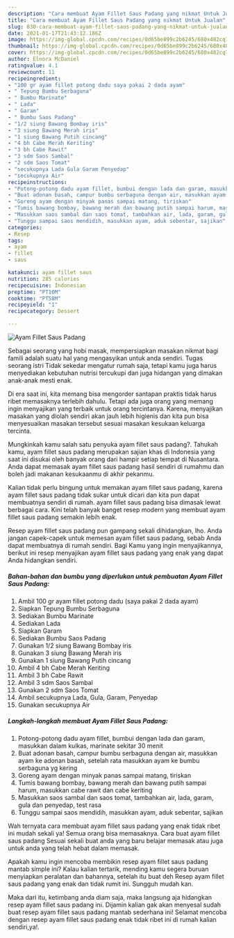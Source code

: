 ```yaml
---
description: "Cara membuat Ayam Fillet Saus Padang yang nikmat Untuk Jualan"
title: "Cara membuat Ayam Fillet Saus Padang yang nikmat Untuk Jualan"
slug: 830-cara-membuat-ayam-fillet-saus-padang-yang-nikmat-untuk-jualan
date: 2021-01-17T21:43:12.186Z
image: https://img-global.cpcdn.com/recipes/0d65be899c2b6245/680x482cq70/ayam-fillet-saus-padang-foto-resep-utama.jpg
thumbnail: https://img-global.cpcdn.com/recipes/0d65be899c2b6245/680x482cq70/ayam-fillet-saus-padang-foto-resep-utama.jpg
cover: https://img-global.cpcdn.com/recipes/0d65be899c2b6245/680x482cq70/ayam-fillet-saus-padang-foto-resep-utama.jpg
author: Elnora McDaniel
ratingvalue: 4.1
reviewcount: 11
recipeingredient:
- "100 gr ayam fillet potong dadu saya pakai 2 dada ayam"
- " Tepung Bumbu Serbaguna"
- " Bumbu Marinate"
- " Lada"
- " Garam"
- " Bumbu Saos Padang"
- "1/2 siung Bawang Bombay iris"
- "3 siung Bawang Merah iris"
- "1 siung Bawang Putih cincang"
- "4 bh Cabe Merah Keriting"
- "3 bh Cabe Rawit"
- "3 sdm Saos Sambal"
- "2 sdm Saos Tomat"
- "secukupnya Lada Gula Garam Penyedap"
- "secukupnya Air"
recipeinstructions:
- "Potong-potong dadu ayam fillet, bumbui dengan lada dan garam, masukkan dalam kulkas, marinate sekitar 30 menit"
- "Buat adonan basah, campur bumbu serbaguna dengan air, masukkan ayam ke adonan basah, setelah rata masukkan ayam ke bumbu serbaguna yg kering"
- "Goreng ayam dengan minyak panas sampai matang, tiriskan"
- "Tumis bawang bombay, bawang merah dan bawang putih sampai harum, masukkan cabe rawit dan cabe keriting"
- "Masukkan saos sambal dan saos tomat, tambahkan air, lada, garam, gula dan penyedap, test rasa"
- "Tunggu sampai saos mendidih, masukkan ayam, aduk sebentar, sajikan"
categories:
- Resep
tags:
- ayam
- fillet
- saus

katakunci: ayam fillet saus 
nutrition: 285 calories
recipecuisine: Indonesian
preptime: "PT10M"
cooktime: "PT58M"
recipeyield: "1"
recipecategory: Dessert

---
```



![Ayam Fillet Saus Padang](https://img-global.cpcdn.com/recipes/0d65be899c2b6245/680x482cq70/ayam-fillet-saus-padang-foto-resep-utama.jpg)

Sebagai seorang yang hobi masak, mempersiapkan masakan nikmat bagi famili adalah suatu hal yang mengasyikan untuk anda sendiri. Tugas seorang istri Tidak sekedar mengatur rumah saja, tetapi kamu juga harus menyediakan kebutuhan nutrisi tercukupi dan juga hidangan yang dimakan anak-anak mesti enak.

Di era  saat ini, kita memang bisa mengorder santapan praktis tidak harus ribet memasaknya terlebih dahulu. Tetapi ada juga orang yang memang ingin menyajikan yang terbaik untuk orang tercintanya. Karena, menyajikan masakan yang diolah sendiri akan jauh lebih higienis dan kita pun bisa menyesuaikan masakan tersebut sesuai masakan kesukaan keluarga tercinta. 



Mungkinkah kamu salah satu penyuka ayam fillet saus padang?. Tahukah kamu, ayam fillet saus padang merupakan sajian khas di Indonesia yang saat ini disukai oleh banyak orang dari hampir setiap tempat di Nusantara. Anda dapat memasak ayam fillet saus padang hasil sendiri di rumahmu dan boleh jadi makanan kesukaanmu di akhir pekanmu.

Kalian tidak perlu bingung untuk memakan ayam fillet saus padang, karena ayam fillet saus padang tidak sukar untuk dicari dan kita pun dapat membuatnya sendiri di rumah. ayam fillet saus padang bisa dimasak lewat berbagai cara. Kini telah banyak banget resep modern yang membuat ayam fillet saus padang semakin lebih enak.

Resep ayam fillet saus padang pun gampang sekali dihidangkan, lho. Anda jangan capek-capek untuk memesan ayam fillet saus padang, sebab Anda dapat membuatnya di rumah sendiri. Bagi Kamu yang ingin menyajikannya, berikut ini resep menyajikan ayam fillet saus padang yang enak yang dapat Anda hidangkan sendiri.

<!--inarticleads1-->

##### Bahan-bahan dan bumbu yang diperlukan untuk pembuatan Ayam Fillet Saus Padang:

1. Ambil 100 gr ayam fillet potong dadu (saya pakai 2 dada ayam)
1. Siapkan  Tepung Bumbu Serbaguna
1. Sediakan  Bumbu Marinate
1. Sediakan  Lada
1. Siapkan  Garam
1. Sediakan  Bumbu Saos Padang
1. Gunakan 1/2 siung Bawang Bombay iris
1. Gunakan 3 siung Bawang Merah iris
1. Gunakan 1 siung Bawang Putih cincang
1. Ambil 4 bh Cabe Merah Keriting
1. Ambil 3 bh Cabe Rawit
1. Ambil 3 sdm Saos Sambal
1. Gunakan 2 sdm Saos Tomat
1. Ambil secukupnya Lada, Gula, Garam, Penyedap
1. Gunakan secukupnya Air




<!--inarticleads2-->

##### Langkah-langkah membuat Ayam Fillet Saus Padang:

1. Potong-potong dadu ayam fillet, bumbui dengan lada dan garam, masukkan dalam kulkas, marinate sekitar 30 menit
1. Buat adonan basah, campur bumbu serbaguna dengan air, masukkan ayam ke adonan basah, setelah rata masukkan ayam ke bumbu serbaguna yg kering
1. Goreng ayam dengan minyak panas sampai matang, tiriskan
1. Tumis bawang bombay, bawang merah dan bawang putih sampai harum, masukkan cabe rawit dan cabe keriting
1. Masukkan saos sambal dan saos tomat, tambahkan air, lada, garam, gula dan penyedap, test rasa
1. Tunggu sampai saos mendidih, masukkan ayam, aduk sebentar, sajikan




Wah ternyata cara membuat ayam fillet saus padang yang enak tidak ribet ini mudah sekali ya! Semua orang bisa memasaknya. Cara buat ayam fillet saus padang Sesuai sekali buat anda yang baru belajar memasak atau juga untuk anda yang telah hebat dalam memasak.

Apakah kamu ingin mencoba membikin resep ayam fillet saus padang mantab simple ini? Kalau kalian tertarik, mending kamu segera buruan menyiapkan peralatan dan bahannya, setelah itu buat deh Resep ayam fillet saus padang yang enak dan tidak rumit ini. Sungguh mudah kan. 

Maka dari itu, ketimbang anda diam saja, maka langsung aja hidangkan resep ayam fillet saus padang ini. Dijamin kalian gak akan menyesal sudah buat resep ayam fillet saus padang mantab sederhana ini! Selamat mencoba dengan resep ayam fillet saus padang enak tidak ribet ini di rumah kalian sendiri,ya!.

